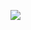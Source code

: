
<a > <img src="https://binaryinformatics.com/wp-content/uploads/2019/01/MERN-Stack-Development-and-Consulting-Services.jpg" /></a>  

